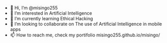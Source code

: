 - 👋 Hi, I’m @misingo255
- 👀 I’m interested in Artificial Intelligence
- 🌱 I’m currently learning Ethical Hacking
- 💞️ I’m looking to collaborate on The use of Artificial Intelligence in mobile apps
- 📫 How to reach me, check my portifolio misingo255.github.io/misingo/

